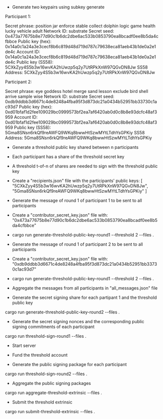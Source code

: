 - Generate two keypairs using subkey generate

Participant 1:

Secret phrase:       position jar enforce stable collect dolphin 
logic game health lucky vehicle adult
  Network ID:        substrate
  Secret seed:       0x473a77675b8e77d90c1b6dc2dbe6ac533b0853790ea8bcadf0ee8b5da4cfbbce
  Public key (hex):  0x14a0c1a24a3e3cecf8b6c819d48d719d787c79638eca81aeb43b1de0a2e1de4c
  Account ID:        0x14a0c1a24a3e3cecf8b6c819d48d719d787c79638eca81aeb43b1de0a2e1de4c
  Public key (SS58): 5CXkZyy4S5b3w16wvKA2hUwzp5q2y7UtRPkXnW97QGvDN8Jw
  SS58 Address:      5CXkZyy4S5b3w16wvKA2hUwzp5q2y7UtRPkXnW97QGvDN8Jw

Participant 2:

Secret phrase:       eye goddess hotel merge sand lesson exclude bird shell arrive sample wise
  Network ID:        substrate
  Secret seed:       0xdb9ddbb3d6671c4de8248a4fba95f3d873dc21a0434b52951bb33730c1ac93d7
  Public key (hex):  0xd01bfaf1d2fee109029bc0999573bf2ea7af6420ab0d0c8b8e93dcfc48af3959
  Account ID:        0xd01bfaf1d2fee109029bc0999573bf2ea7af6420ab0d0c8b8e93dcfc48af3959
  Public key (SS58): 5Gma8SNsn6rkQf9reAWFQ9WKq8bwwHtSzwMYtLTdhYsGPKiy
  SS58 Address:      5Gma8SNsn6rkQf9reAWFQ9WKq8bwwHtSzwMYtLTdhYsGPKiy

- Generate a threshold public key shared between n participants
- Each participant has a share of the threshold secret key
- A threshold t-of-n of shares are needed to sign with the threshold public key 

- Create a "recipients.json" file with the participants' public keys:
[
  "5CXkZyy4S5b3w16wvKA2hUwzp5q2y7UtRPkXnW97QGvDN8Jw",
  "5Gma8SNsn6rkQf9reAWFQ9WKq8bwwHtSzwMYtLTdhYsGPKiy"
]

- Generate the message of round 1 of participant 1 to be sent to all participants

- Create a "contributor_secret_key.json" file with: "0x473a77675b8e77d90c1b6dc2dbe6ac533b0853790ea8bcadf0ee8b5da4cfbbce"

- cargo run generate-threshold-public-key-round1 --threshold 2 --files .

- Generate the message of round 1 of participant 2 to be sent to all participants

- Create a "contributor_secret_key.json" file with: "0xdb9ddbb3d6671c4de8248a4fba95f3d873dc21a0434b52951bb33730c1ac93d7"

- cargo run generate-threshold-public-key-round1 --threshold 2 --files .

- Aggregate the messages from all participants in "all_messages.json" file

- Generate the secret signing share for each partipant 1 and the threshold public key

cargo run generate-threshold-public-key-round2 --files .

- Generate the secret signing nonces and the corresponding public signing commitments of each participant

cargo run threshold-sign-round1 --files .  

- Start server

- Fund the threshold account

- Generate the public signing package for each participant

cargo run threshold-sign-round2 --files .  

- Aggregate the public signing packages

cargo run aggregate-threshold-extrinsic --files . 

- Submit the threshold extrinsic

cargo run submit-threshold-extrinsic --files . 